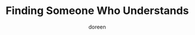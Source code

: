 ---
title: Finding Someone Who Understands
slug: finding-someone-who-understands
excerpt: Support doesn't always have to come from those closest to us. Sometimes strength comes from being heard by someone who has walked a similar path.
feature_image:
  alt: An open gate in a peaceful field representing new opportunities for connection
  width: 1536
  height: 1024
  url: /images/open-gate-in-field.jpg
html_content: >-
  There are times in life when carrying something alone becomes too heavy. Secrets, worries, unspoken struggles — they can eat away at us in silence.


  That is why I believe so strongly in the importance of finding someone who understands. A place where you can share without fear of judgment, where honesty feels safe.


  Recently I began training with <strong>Togetherall</strong>, an online platform that offers exactly that. It is <strong>100% anonymous, 100% safe, and monitored by professionals around the clock</strong>. What I have learned there has been eye-opening, thought-provoking, and heart filling. It reminds me that support doesn't always have to come from those closest to us. Sometimes strength comes from the simple act of being heard by someone who has walked a similar path.


  Knowing that such a resource exists fills me with gratitude — and hope. Because we never know when the moment will come that we need to reach out. To vent. To draw strength. To find comfort in knowing someone else has been there too.


  If you haven't yet explored Togetherall, I encourage you to take a look. <strong>You never know when you will need someone to understand.</strong>
published_at: 2025-05-15T11:30:00.000Z
category: mental-health
tags:
  - support
  - community
  - mental-health
  - resources
author: doreen
---